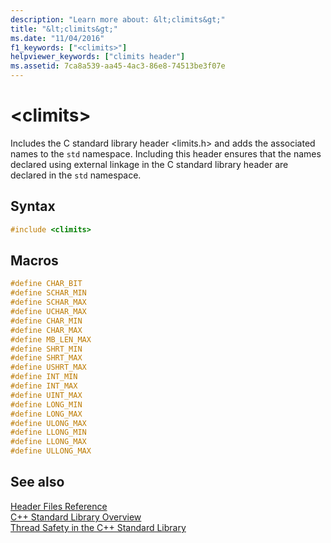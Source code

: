 ```yaml
---
description: "Learn more about: &lt;climits&gt;"
title: "&lt;climits&gt;"
ms.date: "11/04/2016"
f1_keywords: ["<climits>"]
helpviewer_keywords: ["climits header"]
ms.assetid: 7ca8a539-aa45-4ac3-86e8-74513be3f07e
---
```

# &lt;climits&gt;

Includes the C standard library header \<limits.h> and adds the associated names to the `std` namespace. Including this header ensures that the names declared using external linkage in the C standard library header are declared in the `std` namespace.

## Syntax

```cpp
#include <climits>
```

## Macros

```cpp
#define CHAR_BIT
#define SCHAR_MIN
#define SCHAR_MAX
#define UCHAR_MAX
#define CHAR_MIN
#define CHAR_MAX
#define MB_LEN_MAX
#define SHRT_MIN
#define SHRT_MAX
#define USHRT_MAX
#define INT_MIN
#define INT_MAX
#define UINT_MAX
#define LONG_MIN
#define LONG_MAX
#define ULONG_MAX
#define LLONG_MIN
#define LLONG_MAX
#define ULLONG_MAX
```

## See also

[Header Files Reference](../standard-library/cpp-standard-library-header-files.md)\
[C++ Standard Library Overview](../standard-library/cpp-standard-library-overview.md)\
[Thread Safety in the C++ Standard Library](../standard-library/thread-safety-in-the-cpp-standard-library.md)

